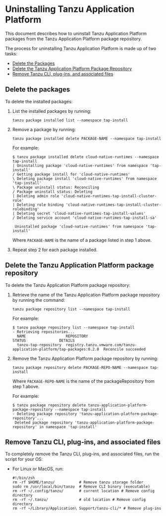 # Uninstalling Tanzu Application Platform

This document describes how to uninstall Tanzu Application Platform packages from the Tanzu Application Platform package repository.

The process for uninstalling Tanzu Application Platform is made up of two tasks:

+ [Delete the Packages](#del-packages)
+ [Delete the Tanzu Application Platform Package Repository](#del-repo)
+ [Remove Tanzu CLI, plug-ins, and associated files](#remove-tanzu-cli)

## <a id='del-packages'></a> Delete the packages

To delete the installed packages:

1. List the installed packages by running:

    ```
    tanzu package installed list --namespace tap-install
    ```

2. Remove a package by running:

    ```
    tanzu package installed delete PACKAGE-NAME --namespace tap-install
    ```

    For example:

    ```
    $ tanzu package installed delete cloud-native-runtimes --namespace tap-install
    | Uninstalling package 'cloud-native-runtimes' from namespace 'tap-install'
    / Getting package install for 'cloud-native-runtimes'
    \ Deleting package install 'cloud-native-runtimes' from namespace 'tap-install'
    \ Package uninstall status: Reconciling
    / Package uninstall status: Deleting
    | Deleting admin role 'cloud-native-runtimes-tap-install-cluster-role'
    | Deleting role binding 'cloud-native-runtimes-tap-install-cluster-rolebinding'
    | Deleting secret 'cloud-native-runtimes-tap-install-values'
    / Deleting service account 'cloud-native-runtimes-tap-install-sa'    

     Uninstalled package 'cloud-native-runtimes' from namespace 'tap-install'
    ```

    Where `PACKAGE-NAME` is the name of a package listed in step 1 above.

3. Repeat step 2 for each package installed.


## <a id='del-repo'></a>Delete the Tanzu Application Platform package repository

To delete the Tanzu Application Platform package repository:

1. Retrieve the name of the Tanzu Application Platform package repository by running the command:

    ```
    tanzu package repository list --namespace tap-install
    ```

    For example:

    ```
    $ tanzu package repository list --namespace tap-install
    - Retrieving repositories...
      NAME                  REPOSITORY                                                         STATUS               DETAILS
      tanzu-tap-repository  registry.tanzu.vmware.com/tanzu-application-platform/tap-packages:0.2.0  Reconcile succeeded
    ```


2. Remove the Tanzu Application Platform package repository by running:

    ```
    tanzu package repository delete PACKAGE-REPO-NAME --namespace tap-install
    ```

    Where `PACKAGE-REPO-NAME` is the name of the packageRepository from step 1 above.

    For example:

    ```
    $ tanzu package repository delete tanzu-application-platform-package-repository --namespace tap-install
    - Deleting package repository 'tanzu-application-platform-package-repository'...
     Deleted package repository 'tanzu-application-platform-package-repository' in namespace 'tap-install'
    ```

## <a id='remove-tanzu-cli'></a> Remove Tanzu CLI, plug-ins, and associated files

To completely remove the Tanzu CLI, plug-ins, and associated files, run the script for your OS:

+ For Linux or MacOS, run:

    ```
    #!/bin/zsh
    rm -rf $HOME/tanzu/           # Remove tanzu storage folder
    sudo rm /usr/local/bin/tanzu  # Remove CLI binary (executable)
    rm -rf ~/.config/tanzu/       # current location # Remove config directory
    rm -rf ~/.tanzu/              # old location # Remove config directory
    rm -rf ~/Library/Application\ Support/tanzu-cli/* # Remove plug-ins
    ```
